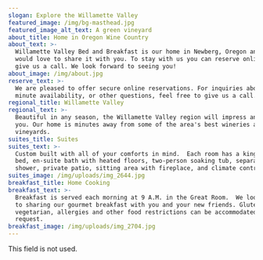 ```yaml
---
slogan: Explore the Willamette Valley
featured_image: /img/bg-masthead.jpg
featured_image_alt_text: A green vineyard
about_title: Home in Oregon Wine Country
about_text: >-
  Willamette Valley Bed and Breakfast is our home in Newberg, Oregon and we
  would love to share it with you. To stay with us you can reserve online now or
  give us a call. We look forward to seeing you!
about_image: /img/about.jpg
reserve_text: >-
  We are pleased to offer secure online reservations. For inquiries about last
  minute availability, or other questions, feel free to give us a call.
regional_title: Willamette Valley
regional_text: >-
  Beautiful in any season, the Willamette Valley region will impress and inspire
  you. Our home is minutes away from some of the area's best wineries and
  vineyards.
suites_title: Suites
suites_text: >-
  Custom built with all of your comforts in mind.  Each room has a king-sized
  bed, en-suite bath with heated floors, two-person soaking tub, separate
  shower, private patio, sitting area with fireplace, and climate control.
suites_image: /img/uploads/img_2644.jpg
breakfast_title: Home Cooking
breakfast_text: >-
  Breakfast is served each morning at 9 A.M. in the Great Room.  We look forward
  to sharing our gourmet breakfast with you and your new friends. Gluten free,
  vegetarian, allergies and other food restrictions can be accommodated upon
  request.
breakfast_image: /img/uploads/img_2704.jpg
---
```

This field is not used.
